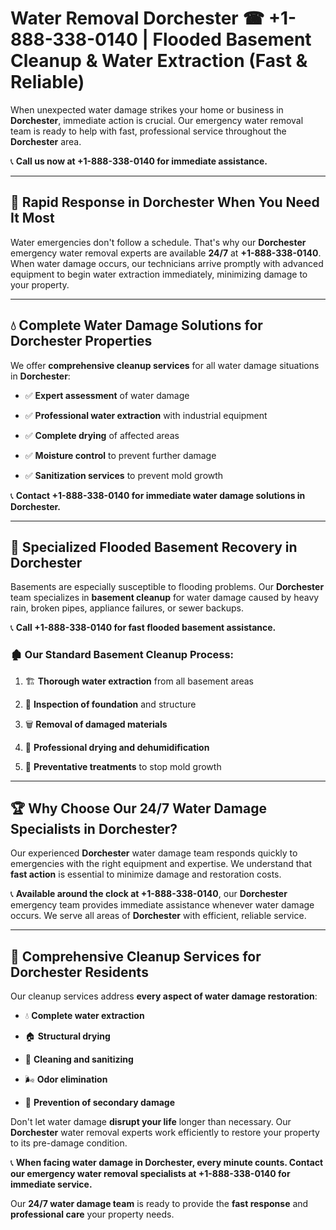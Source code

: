 # Water Removal Dorchester ☎ +1-888-338-0140 | Flooded Basement Cleanup & Water Extraction (Fast & Reliable)

When unexpected water damage strikes your home or business in **Dorchester**, immediate action is crucial. Our emergency water removal team is ready to help with fast, professional service throughout the **Dorchester** area. 

📞 **Call us now at +1-888-338-0140 for immediate assistance.**
---
## 🚀 Rapid Response in Dorchester When You Need It Most
Water emergencies don't follow a schedule. That's why our **Dorchester** emergency water removal experts are available **24/7** at **+1-888-338-0140**. When water damage occurs, our technicians arrive promptly with advanced equipment to begin water extraction immediately, minimizing damage to your property.
---
## 💧 Complete Water Damage Solutions for Dorchester Properties
We offer **comprehensive cleanup services** for all water damage situations in **Dorchester**:
- ✅ **Expert assessment** of water damage  
- ✅ **Professional water extraction** with industrial equipment  
- ✅ **Complete drying** of affected areas  
- ✅ **Moisture control** to prevent further damage  
- ✅ **Sanitization services** to prevent mold growth  
📞 **Contact +1-888-338-0140 for immediate water damage solutions in Dorchester.**
---
## 🌊 Specialized Flooded Basement Recovery in Dorchester
Basements are especially susceptible to flooding problems. Our **Dorchester** team specializes in **basement cleanup** for water damage caused by heavy rain, broken pipes, appliance failures, or sewer backups. 
📞 **Call +1-888-338-0140 for fast flooded basement assistance.**
### 🏚️ Our Standard Basement Cleanup Process:
1. 🏗️ **Thorough water extraction** from all basement areas  
2. 🔎 **Inspection of foundation** and structure  
3. 🗑️ **Removal of damaged materials**  
4. 💨 **Professional drying and dehumidification**  
5. 🚫 **Preventative treatments** to stop mold growth  
---
## 🏆 Why Choose Our 24/7 Water Damage Specialists in Dorchester?
Our experienced **Dorchester** water damage team responds quickly to emergencies with the right equipment and expertise. We understand that **fast action** is essential to minimize damage and restoration costs.
📞 **Available around the clock at +1-888-338-0140**, our **Dorchester** emergency team provides immediate assistance whenever water damage occurs. We serve all areas of **Dorchester** with efficient, reliable service.
---
## 🧹 Comprehensive Cleanup Services for Dorchester Residents
Our cleanup services address **every aspect of water damage restoration**:
- 💧 **Complete water extraction**  
- 🏠 **Structural drying**  
- 🧼 **Cleaning and sanitizing**  
- 🌬️ **Odor elimination**  
- 🚫 **Prevention of secondary damage**  
Don't let water damage **disrupt your life** longer than necessary. Our **Dorchester** water removal experts work efficiently to restore your property to its pre-damage condition.
📞 **When facing water damage in Dorchester, every minute counts. Contact our emergency water removal specialists at +1-888-338-0140 for immediate service.**
Our **24/7 water damage team** is ready to provide the **fast response** and **professional care** your property needs.
